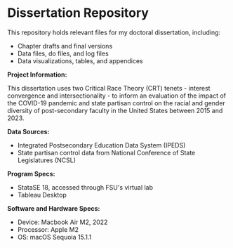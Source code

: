 # Dissertation Repository
This repository holds relevant files for my doctoral dissertation, including:
<ul>
    <li> Chapter drafts and final versions</li>
    <li> Data files, do files, and log files</li>
    <li> Data visualizations, tables, and appendices</li>
</ul>

<strong> Project Information: </strong>

This dissertation uses two Critical Race Theory (CRT) tenets - interest convergence and intersectionality - to inform an evaluation of the impact of the COVID-19 pandemic and state partisan control on the racial and gender diversity of post-secondary faculty in the United States between 2015 and 2023.

<strong> Data Sources: </strong>
<ul>
  <li> Integrated Postsecondary Education Data System (IPEDS) </li>
  <li> State partisan control data from National Conference of State Legislatures (NCSL)</li>
</ul>

<strong> Program Specs: </strong>
<ul>
<li> StataSE 18, accessed through FSU's virtual lab</li>
<li> Tableau Desktop</li>
</ul>

<strong> Software and Hardware Specs: </strong>
<ul>
  <li> Device: Macbook Air M2, 2022</li>
  <li> Processor: Apple M2</li>
  <li> OS: macOS Sequoia 15.1.1</li>
</ul>
